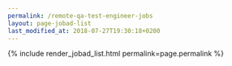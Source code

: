 ```yaml
---
permalink: /remote-qa-test-engineer-jobs
layout: page-jobad-list
last_modified_at: 2018-07-27T19:30:18+0200
---
```

{% include render_jobad_list.html permalink=page.permalink %}

